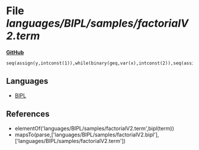 # File _languages/BIPL/samples/factorialV2.term_
**[GitHub](https://github.com/softlang/yas/blob/master/languages/BIPL/samples/factorialV2.term)**
```
seq(assign(y,intconst(1)),while(binary(geq,var(x),intconst(2)),seq(assign(y,binary(mul,var(y),var(x))),assign(x,binary(sub,var(x),intconst(1)))))).
```

## Languages
* [BIPL](../languages/BIPL.md)

## References
* elementOf('languages/BIPL/samples/factorialV2.term',bipl(term))
* mapsTo(parse,['languages/BIPL/samples/factorialV2.bipl'],['languages/BIPL/samples/factorialV2.term'])
